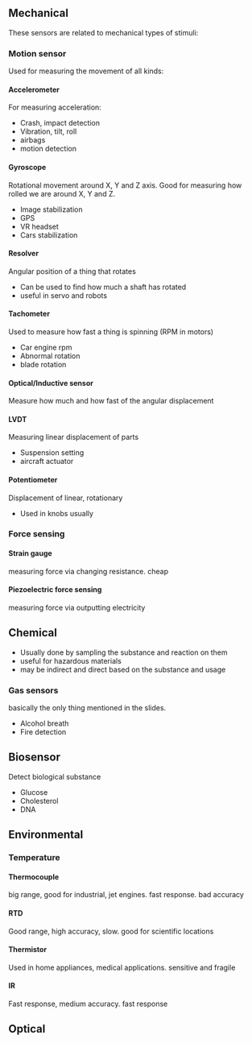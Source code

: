 ## Mechanical
These sensors are related to mechanical types of stimuli:
### Motion sensor
Used for measuring the movement of all kinds:
#### Accelerometer
For measuring acceleration:
- Crash, impact detection
- Vibration, tilt, roll
- airbags
- motion detection 
#### Gyroscope
Rotational movement around X, Y and Z axis.
Good for measuring how rolled we are around X, Y and Z.
- Image stabilization
- GPS
- VR headset
- Cars stabilization
#### Resolver
Angular position of a thing that rotates
- Can be used to find how much a shaft has rotated
- useful in servo and robots
#### Tachometer
Used to measure how fast a thing is spinning (RPM in motors)
- Car engine rpm
- Abnormal rotation
- blade rotation
#### Optical/Inductive sensor
Measure how much and how fast of the angular displacement 
#### LVDT
Measuring linear displacement of parts
- Suspension setting
- aircraft actuator
#### Potentiometer
Displacement of linear, rotationary
- Used in knobs usually
### Force sensing
#### Strain gauge
measuring force via changing resistance. cheap
#### Piezoelectric force sensing
measuring force via outputting electricity

## Chemical
- Usually done by sampling the substance and reaction on them
- useful for hazardous materials
- may be indirect and direct based on the substance and usage
### Gas sensors
basically the only thing mentioned in the slides.
- Alcohol breath
- Fire detection
## Biosensor
Detect biological substance
- Glucose
- Cholesterol
- DNA
## Environmental
### Temperature
#### Thermocouple
big range, good for industrial, jet engines. fast response. bad accuracy
#### RTD
Good range, high accuracy, slow. good for scientific locations
#### Thermistor
Used in home appliances, medical applications. sensitive and fragile
#### IR
Fast response, medium accuracy. fast response
## Optical
